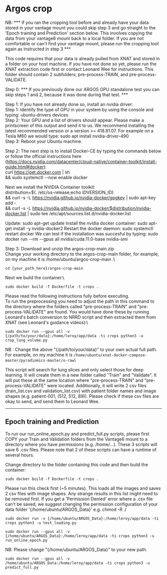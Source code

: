 # Argos crop
NB: *** If you ran the cropping tool before and already have your data stored in your vantage mount you could skip step 3 and go straight to the 'Epoch training and Prediction' section below. This involves copying the data from your vantage6 mount back to a local folder. If you are not comfortable or can't find your vantage mount, please run the cropping tool again as instructed in step 3 ***


This code requires that your data is already pulled from XNAT and stored in a folder on your host machine. If you have not done so yet, please run the XNAT extraction code first or contact Leonard Wee for instructions. This folder should contain 2 subfolders; pre-process-TRAIN, and pre-process-VALIDATE.

Step 0:
*** If you previously done our ARGOS GPU standalone test you can skip steps 1 and 2, because it was done during that test. ***

Step 1:
If you have not already done so, install an nvidia driver:\
	Step 1: Identify the type of GPU in your system by using the console and typing: ubuntu-drivers devices\
	Step 2: Your GPU and a list of drivers should appear. Please make a printscreen of this output and send it to us. We recommend 				installing the latest recommended version or a version >= 418.81.07.
			For example on a Tesla M60 we would type: sudo apt install nvidia-driver-490\
	Step 3: Reboot your Ubuntu machine.

Step 2:
The next step is to install Docker-CE by typing the commands below or follow the official instructions here (https://docs.nvidia.com/datacenter/cloud-native/container-toolkit/install-guide.html#docker):\
curl https://get.docker.com | sh \
&& sudo systemctl --now enable docker

Next we install the NVIDIA Container toolkit:\
distribution=$(. /etc/os-release;echo $ID$VERSION_ID) \
   && curl -s -L https://nvidia.github.io/nvidia-docker/gpgkey | sudo apt-key add - \
   && curl -s -L https://nvidia.github.io/nvidia-docker/$distribution/nvidia-docker.list | sudo tee /etc/apt/sources.list.d/nvidia-docker.list

Update: sudo apt-get update
Install the nvidia docker container: sudo apt-get install -y nvidia-docker2
Restart the docker daemon: sudo systemctl restart docker
We can test if the installation was succesful by typing: sudo docker run --rm --gpus all nvidia/cuda:11.0-base nvidia-smi


Step 3:
Download and unzip the argos-crop-main.zip\
Change your working directory to the argos-crop-main folder, for example, on my machine it is /home/ubuntu/argos-crop-main :\
```
cd {your_path_here}/argos-crop-main
```

Next we build the container:\
```
sudo docker build -f Dockerfile -t crops .
```

Please read the following instructions fully before executing.\
To run the preprocessing you need to adjust the path in this command to the directory where the folders called "pre-process-TRAIN" and "pre-process-VALIDATE" are found. You would have done these by running Leonard's batch conversion to NRRD script and then extracted them from XNAT (see Leonard's guidance videos):\
```
sudo docker run --gpus all -v {/path/to/your/data}:/home/leroy/app/data -ti crops python3 -u crop_lung_volume.py
```
NB : Change the above "{/path/to/your/data}" to your own actual full path. For example, on my machine it is ```/home/ubuntu/xnat-docker-compose-master/pyradiomics-master/o-raw```\

This script will search for lung slices and only select those for deep learning. It will create them in a new folder called "Train" and "Validate". It will put these at the same location where "pre-process-TRAIN" and "pre-process-VALIDATE" were located. Additionally, it will write 2 csv files (train_list.csv and validation_list.csv) with patient folder names and image shapes (e.g. patient-001, (512, 512, 89)). Please check if these csv files are okay to send, and send them to Leonard Wee.

---
Epoch training and Prediction
---
To run our run_online_epoch.py and predict_full.py scripts, please first COPY your Train and Validation folders from the Vantage6 mount to a directory where you have permissions (e.g. /home/...). These 3 scripts will save 6 .csv files. Please note that 2 of these scripts can have a runtime of several hours.

Change directory to the folder containing this code and then build the container:
```
sudo docker build -f Dockerfile -t crops .
```

Please run this check first (~5 minutes). This loads all the images and saves 2 csv files with image shapes. Any strange results in this list might need to be removed first. If you get a 'Permission Denied' error where a .csv file can't be saved, we suggest changing the permission configuration of your data folder '{/home/ubuntu/ARGOS_Data}' e.g. chmod -R ./
```
sudo docker run -v {/home/ubuntu/ARGOS_Data}:/home/leroy/app/data -ti crops python3 -u test_loading.py
```

```
sudo docker run --gpus all -v {/home/ubuntu/ARGOS_Data}:/home/leroy/app/data -ti crops python3 -u run_online_epoch.py
```
NB: Please change "{/home/ubuntu/ARGOS_Data}" to your new path.

```
sudo docker run --gpus all -v /home/ubuntu/ARGOS_Data:/home/leroy/app/data -ti crops python3 -u predict_full.py
```




